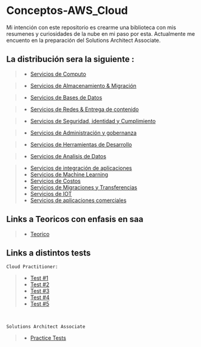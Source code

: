 # Conceptos-AWS_Cloud
Mi intención con este repositorio es crearme una biblioteca con mis resumenes y curiosidades de la nube en mi paso por esta. Actualmente me encuento en la preparación del Solutions Architect Associate. 

## La distribución sera la siguiente :
>   - [Servicios de Computo](../Conceptos-AWS_Cloud/1-Computo/)

>   - [Servicios de Almacenamiento & Migración](../Conceptos-AWS_Cloud/2-Almacenamiento/)

>   - [Servicios de Bases de Datos](../Conceptos-AWS_Cloud/3-Bases_de_Datos/)

>   - [Servicios de Redes & Entrega de contenido](../Conceptos-AWS_Cloud/4-Redes_y_entrega_de_Contenido/)

>   - [Servicios de Seguridad, identidad y Cumplimiento](../Conceptos-AWS_Cloud/5-Seguridad_Identidad_y_Cumplimiento/)

>   - [Servicios de Administración y gobernanza](../Conceptos-AWS_Cloud/6-Administracion_y_Gobernanza/)

>   - [Servicios de Herramientas de Desarrollo](../Conceptos-AWS_Cloud/7-Herramientas_de_Desarrollo/)

>   - [Servicios de Analisis de Datos](../Conceptos-AWS_Cloud/8-Analisis_de_Datos/)

>   - [Servicios de integración de aplicaciones]()
>   - [Servicios de Machine Learning]()
>   - [Servicios de Costos]()
>   - [Servicios de Migraciones y Transferencias]()
>   - [Servicios de IOT]()
>   - [Servicios de aplicaciones comerciales]()


## Links a Teoricos con enfasis en saa

>   - [Teorico](https://www.udemy.com/course/aws-certified-solutions-architect-associate-saa-c03/learn/lecture/20326943?start=1#overview)

## Links a distintos tests

    Cloud Practitioner:

>   - [Test #1](https://quizizz.com/join/pre-game/running/U2FsdGVkX1%252F1JCF8Pba0pcES7KHwx4YHPCz3GqBbmBqXnymu1CFFL%252B51IftEUm94NlhNhUsY%252FtBs367DtUb%252FqA%253D%253D/start) 
>   - [Test #2](https://quizizz.com/join/pre-game/running/U2FsdGVkX1%252F13JaB4zAw5v4kRU%252Fupgk2%252FxAGTpfnr0O%252F1HwOiahQGuCJXByB30fG3M7hAdeSNr7gpABMIEyX%252Bg%253D%253D/start) 
>   - [Test #3](https://quizizz.com/join/pre-game/running/U2FsdGVkX1%252FCpj1aPKoMsXq%252F1M3y4brOSLqli7GI%252BcceGjksHWRoLDrkF94JsigEsj7YX8H0ZdbvXzoD5%252Btpng%253D%253D/start)
>   - [Test #4](https://quizizz.com/join/pre-game/running/U2FsdGVkX1%252FHDfVC%252BqZBLhlkFlB5%252B9P8u8L9odbdCm7ccsNdGs7D7pL7A%252FgQfiNTD0ViPaP%252Bc%252FMHxDAF40f6WA%253D%253D/start) 
>   - [Test #5](https://quizizz.com/join?gc=86482905) 

<br/>

    Solutions Architect Associate

>   - [Practice Tests](https://www.udemy.com/course/practice-exams-aws-certified-solutions-architect-associate/)